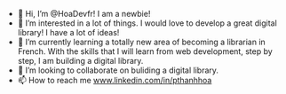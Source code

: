 - 👋 Hi, I’m @HoaDevfr! I am a newbie!
- 👀 I’m interested in a lot of things. I would love to develop a great digital library! I have a lot of ideas!
- 🌱 I’m currently learning a totally new area of becoming a librarian in French. With the skills that I will learn from web development, step by step, I am building a digital library.
- 💞️ I’m looking to collaborate on buliding a digital library.
- 📫 How to reach me www.linkedin.com/in/pthanhhoa

<!---
HoaDevfr/HoaDevfr is a ✨ special ✨ repository because its `README.md` (this file) appears on your GitHub profile.
You can click the Preview link to take a look at your changes.
--->
